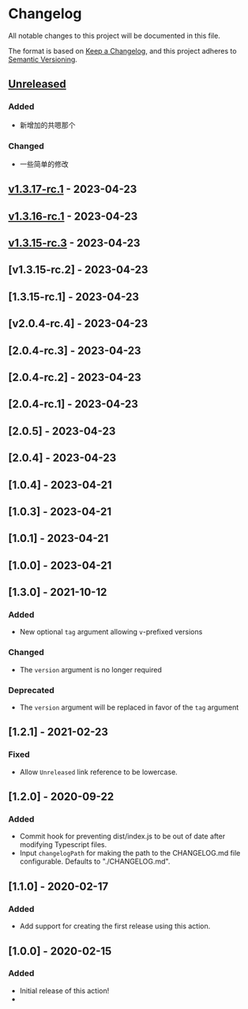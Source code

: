 # Changelog

All notable changes to this project will be documented in this file.

The format is based on [Keep a Changelog](https://keepachangelog.com/en/1.0.0/),
and this project adheres to [Semantic Versioning](https://semver.org/spec/v2.0.0.html).

## [Unreleased]

### Added

-   新增加的共嗯那个

### Changed

-   一些简单的修改

## [v1.3.17-rc.1] - 2023-04-23

## [v1.3.16-rc.1] - 2023-04-23

## [v1.3.15-rc.3] - 2023-04-23

## [v1.3.15-rc.2] - 2023-04-23

## [1.3.15-rc.1] - 2023-04-23

## [v2.0.4-rc.4] - 2023-04-23

## [2.0.4-rc.3] - 2023-04-23

## [2.0.4-rc.2] - 2023-04-23

## [2.0.4-rc.1] - 2023-04-23

## [2.0.5] - 2023-04-23

## [2.0.4] - 2023-04-23

## [1.0.4] - 2023-04-21

## [1.0.3] - 2023-04-21

## [1.0.1] - 2023-04-21

## [1.0.0] - 2023-04-21

## [1.3.0] - 2021-10-12

### Added

-   New optional `tag` argument allowing `v`-prefixed versions

### Changed

-   The `version` argument is no longer required

### Deprecated

-   The `version` argument will be replaced in favor of the `tag` argument

## [1.2.1] - 2021-02-23

### Fixed

-   Allow `Unreleased` link reference to be lowercase.

## [1.2.0] - 2020-09-22

### Added

-   Commit hook for preventing dist/index.js to be out of date after modifying Typescript files.
-   Input `changelogPath` for making the path to the CHANGELOG.md file configurable. Defaults to "./CHANGELOG.md".

## [1.1.0] - 2020-02-17

### Added

-   Add support for creating the first release using this action.

## [1.0.0] - 2020-02-15

### Added

-   Initial release of this action!
-

[Unreleased]: https://github.com/felixncheng/bk-repo/compare/v1.3.17-rc.1...HEAD

[v1.3.17-rc.1]: https://github.com/felixncheng/bk-repo/compare/v1.3.16-rc.1...v1.3.17-rc.1

[v1.3.16-rc.1]: https://github.com/felixncheng/bk-repo/compare/v1.3.15-rc.3...v1.3.16-rc.1

[v1.3.15-rc.3]: https://github.com/felixncheng/bk-repo/compare/v1.3.15-rc.2...v1.3.15-rc.3